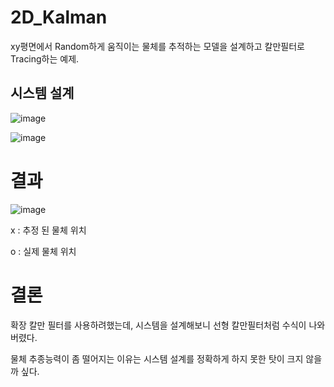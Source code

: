 # 2D_Kalman
xy평면에서 Random하게 움직이는 물체를 추적하는 모델을 설계하고 칼만필터로 Tracing하는 예제.

## 시스템 설계
![image](https://github.com/user-attachments/assets/ab55cadf-87c2-4c66-8f76-9490861e2c53)

![image](https://github.com/user-attachments/assets/7c05e5c1-9d9f-41f6-adf8-548a9b592cbb)



# 결과


![image](https://github.com/user-attachments/assets/fe38ddfb-9ea9-4dd7-96db-48b3aa07585a)

x : 추정 된 물체 위치

o : 실제 물체 위치

# 결론

확장 칼만 필터를 사용하려했는데, 시스템을 설계해보니 선형 칼만필터처럼 수식이 나와버렸다.

물체 추종능력이 좀 떨어지는 이유는 시스템 설계를 정확하게 하지 못한 탓이 크지 않을까 싶다.

